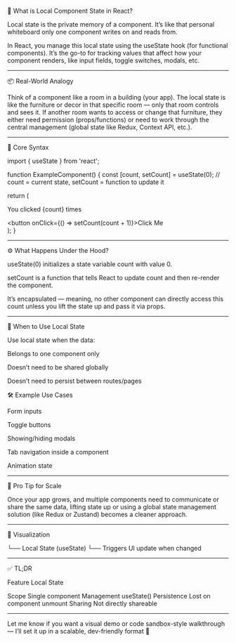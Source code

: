

🔹 What is Local Component State in React?

Local state is the private memory of a component. It’s like that personal whiteboard only one component writes on and reads from.

In React, you manage this local state using the useState hook (for functional components). It’s the go-to for tracking values that affect how your component renders, like input fields, toggle switches, modals, etc.


---

📦 Real-World Analogy

Think of a component like a room in a building (your app). The local state is like the furniture or decor in that specific room — only that room controls and sees it. If another room wants to access or change that furniture, they either need permission (props/functions) or need to work through the central management (global state like Redux, Context API, etc.).


---

🧠 Core Syntax

import { useState } from 'react';

function ExampleComponent() {
  const [count, setCount] = useState(0); // count = current state, setCount = function to update it

  return (
    <div>
      <p>You clicked {count} times</p>
      <button onClick={() => setCount(count + 1)}>Click Me</button>
    </div>
  );
}


---

⚙️ What Happens Under the Hood?

useState(0) initializes a state variable count with value 0.

setCount is a function that tells React to update count and then re-render the component.

It’s encapsulated — meaning, no other component can directly access this count unless you lift the state up and pass it via props.



---

💼 When to Use Local State

Use local state when the data:

Belongs to one component only

Doesn’t need to be shared globally

Doesn’t need to persist between routes/pages


🛠 Example Use Cases

Form inputs

Toggle buttons

Showing/hiding modals

Tab navigation inside a component

Animation state



---

🚀 Pro Tip for Scale

Once your app grows, and multiple components need to communicate or share the same data, lifting state up or using a global state management solution (like Redux or Zustand) becomes a cleaner approach.


---

🧩 Visualization

<Component>
  └── Local State (useState)
      └── Triggers UI update when changed


---

✅ TL;DR

Feature	Local State

Scope	Single component
Management	useState()
Persistence	Lost on component unmount
Sharing	Not directly shareable



---

Let me know if you want a visual demo or code sandbox-style walkthrough — I’ll set it up in a scalable, dev-friendly format 🚀

